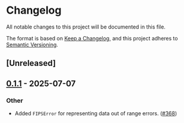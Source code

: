 # Changelog

All notable changes to this project will be documented in this file.

The format is based on [Keep a Changelog](https://keepachangelog.com/en/1.0.0/),
and this project adheres to [Semantic Versioning](https://semver.org/spec/v2.0.0.html).

## [Unreleased]

## [0.1.1](https://github.com/CDCgov/ixa/compare/ixa-fips-v0.1.0...ixa-fips-v0.1.1) - 2025-07-07

### Other

- Added `FIPSError` for representing data out of range errors. ([#368](https://github.com/CDCgov/ixa/pull/368))
